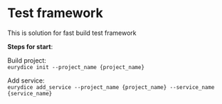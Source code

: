 # Test framework
This is solution for fast build test framework

__Steps for start__:

Build project:\
```eurydice init --project_name {project_name}```

Add service:\
```eurydice add_service --project_name {project_name} --service_name {service_name}```

